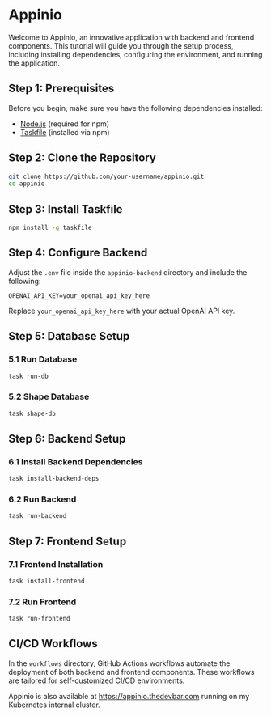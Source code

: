 # Appinio

Welcome to Appinio, an innovative application with backend and frontend components. This tutorial will guide you through the setup process, including installing dependencies, configuring the environment, and running the application.

## Step 1: Prerequisites

Before you begin, make sure you have the following dependencies installed:

- [Node.js](https://nodejs.org/) (required for npm)
- [Taskfile](https://taskfile.dev/#/installation) (installed via npm)

## Step 2: Clone the Repository

```bash
git clone https://github.com/your-username/appinio.git
cd appinio
```

## Step 3: Install Taskfile

```bash
npm install -g taskfile
```

## Step 4: Configure Backend

Adjust the `.env` file inside the `appinio-backend` directory and include the following:

```env
OPENAI_API_KEY=your_openai_api_key_here
```

Replace `your_openai_api_key_here` with your actual OpenAI API key.

## Step 5: Database Setup

### 5.1 Run Database

```bash
task run-db
```

### 5.2 Shape Database

```bash
task shape-db
```

## Step 6: Backend Setup

### 6.1 Install Backend Dependencies

```bash
task install-backend-deps
```

### 6.2 Run Backend

```bash
task run-backend
```

## Step 7: Frontend Setup

### 7.1 Frontend Installation

```bash
task install-frontend
```

### 7.2 Run Frontend

```bash
task run-frontend
```

## CI/CD Workflows

In the `workflows` directory, GitHub Actions workflows automate the deployment of both backend and frontend components. These workflows are tailored for self-customized CI/CD environments.

Appinio is also available at https://appinio.thedevbar.com running on my Kubernetes internal cluster.
